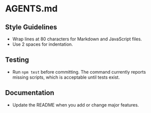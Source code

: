 # AGENTS.md

## Style Guidelines

- Wrap lines at 80 characters for Markdown and JavaScript files.
- Use 2 spaces for indentation.

## Testing

- Run `npm test` before committing. The command currently reports missing
  scripts, which is acceptable until tests exist.

## Documentation

- Update the README when you add or change major features.
